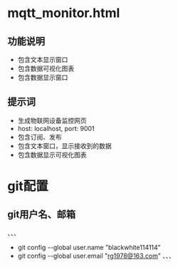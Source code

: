 # mqtt_monitor.html
## 功能说明
- 包含文本显示窗口
- 包含数据可视化图表
- 包含数据显示窗口

## 提示词 
- 生成物联网设备监控网页
- host: localhost, port: 9001
- 包含订阅、发布
- 包含文本窗口，显示接收到的数据
- 包含数据显示可视化图表
#  git配置
## git用户名、邮箱    
、、、
- git config --global user.name "blackwhite114114"
- git config --global user.email "rg1978@163.com"
、、、